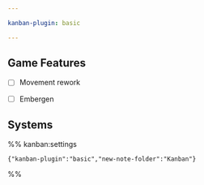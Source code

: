 ```yaml
---

kanban-plugin: basic

---
```


## Game Features

- [ ] Movement rework
- [ ] Embergen


## Systems





%% kanban:settings
```
{"kanban-plugin":"basic","new-note-folder":"Kanban"}
```
%%